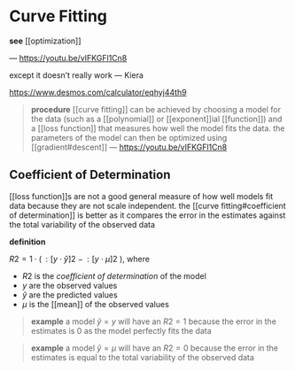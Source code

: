 # Curve Fitting

**see** [[optimization]]

&mdash; <https://youtu.be/vIFKGFl1Cn8>

except it doesn’t really work &mdash; Kiera

<https://www.desmos.com/calculator/eqhyj44th9>

> **procedure** [[curve fitting]] can be achieved by choosing a model for the data (such as a [[polynomial]] or [[exponent]]ial [[function]]) and a [[loss function]] that measures how well the model fits the data. the parameters of the model can then be optimized using [[gradient#descent]] &mdash; <https://youtu.be/vIFKGFl1Cn8>

## Coefficient of Determination

[[loss function]]s are not a good general measure of how well models fit data because they are not scale independent. the [[curve fitting#coefficient of determination]] is better as it compares the error in the estimates against the total variability of the observed data

**definition**

$R2 = 1 \cdot (\,: [y \cdot \hat y]2\ - \,: [y \cdot \mu]2\ )$, where

- $R2$ is the _coefficient of determination_ of the model
- $y$ are the observed values
- $\hat y$ are the predicted values
- $\mu$ is the [[mean]] of the observed values

> **example** a model $\hat y = y$ will have an $R2 = 1$ because the error in the estimates is $0$ as the model perfectly fits the data

> **example** a model $\hat y = \mu$ will have an $R2 = 0$ because the error in the estimates is equal to the total variability of the observed data
